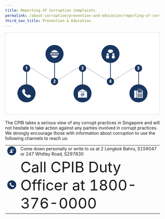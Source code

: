 ```yaml
---
title: Reporting Of Corruption Complaints
permalink: /about-corruption/prevention-and-education/reporting-of-corruption-complaints/
third_nav_title: Prevention & Education
---
```


<img src="/images/abt-corruption_rept-corruption-complaints.jpg" alt="reporting of corruption complaints">

The CPIB takes a serious view of any corrupt practices in Singapore and will not hesitate to take action against any parties involved in corrupt practices. We strongly encourage those with information about corruption to use the following channels to reach us:

<table>

  <tr>
    <td><img src="/images/icon_come-down.jpg" alt="come down personally"></td>
    <td>Come down personally or write to us at 2 Lengkok Bahru, S159047 or 247 Whitley Road, S297830</td>
  </tr>

  <tr>
    <td><img src="/images/icon_call-duty-officer.jpg" alt="call duty officer"></td>
    <td><font size=12>Call CPIB Duty Officer at 1800-376-0000</font></td>
  </tr>



</table>
